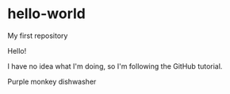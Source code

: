 # hello-world
My first repository

Hello!

I have no idea what I'm doing, so I'm following the GitHub tutorial.

Purple monkey dishwasher
